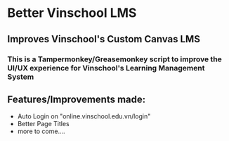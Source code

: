 # Better Vinschool LMS
## Improves Vinschool's Custom Canvas LMS
### This is a Tampermonkey/Greasemonkey script to improve the UI/UX experience for Vinschool's Learning Management System
## Features/Improvements made:
- Auto Login on "online.vinschool.edu.vn/login"
- Better Page Titles
- more to come....
